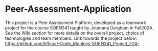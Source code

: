 # Peer-Assessment-Application
This project is a Peer Assessment Platform, developed as a teamwork project for the course SOEN341 taught by Joumana Dargham in Fall2024. See the Wiki section for more details on the overall project, choice of technologies and team members. Link towards the project below:
https://github.com/tiffsoa/-Code_Monkies-SOEN341_Project_F24- 
